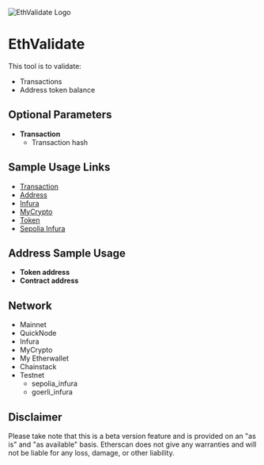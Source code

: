 ![EthValidate Logo](https://github.com/Apetree100122/ethvalidate/blob/master/img/favicon2.ico)
# EthValidate

This tool is to validate:
- Transactions
- Address token balance

## Optional Parameters
- **Transaction**
  - Transaction hash

## Sample Usage Links
- [Transaction](https://etherscan.github.io/ethvalidate/?tx=0xa2882cca690d1898d7cc13ca9c978c04e83179eb07c0a6aa7f2fba355d50bd52)
- [Address](https://etherscan.github.io/ethvalidate/address?a=0x3f5ce5fbfe3e9af3971dd833d26ba9b5c936f0e)
- [Infura](https://etherscan.github.io/ethvalidate/?n=infura)
- [MyCrypto](https://etherscan.github.io/ethvalidate/?n=mycrypto)
- [Token](https://etherscan.github.io/ethvalidate/token?a=0x3f5ce5fbfe3e9af3971dd833d26ba9b5c936f0be&c=0x12480e24eb5bec1a9d4369cab6a80cad3c0a377a)
- [Sepolia Infura](https://etherscan.github.io/ethvalidate/?n=sepolia_infura)

## Address Sample Usage
- **Token address**
- **Contract address**

## Network
- Mainnet
- QuickNode
- Infura
- MyCrypto
- My Etherwallet
- Chainstack
- Testnet
  - sepolia_infura
  - goerli_infura

## Disclaimer
Please take note that this is a beta version feature and is provided on an "as is" and "as available" basis. Etherscan does not give any warranties and will not be liable for any loss, damage, or other liability.
